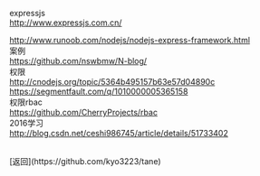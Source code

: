 
expressjs
<br>
http://www.expressjs.com.cn/

http://www.runoob.com/nodejs/nodejs-express-framework.html
<br>
案例
<br>
https://github.com/nswbmw/N-blog/
<br>
权限
<br>
http://cnodejs.org/topic/5364b495157b63e57d04890c
<br>
https://segmentfault.com/q/1010000005365158
<br>
权限rbac
<br>
https://github.com/CherryProjects/rbac
<br>
2016学习
<br>
http://blog.csdn.net/ceshi986745/article/details/51733402

<br>
[返回](https://github.com/kyo3223/tane)
